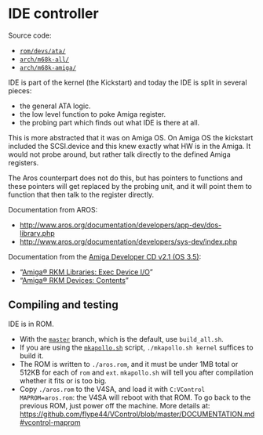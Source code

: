 # IDE controller

Source code:

- [`rom/devs/ata/`](https://github.com/ApolloTeam-dev/AROS/tree/master/rom/devs/ata)
- [`arch/m68k-all/`](https://github.com/ApolloTeam-dev/AROS/tree/master/arch/m68k-all)
- [`arch/m68k-amiga/`](https://github.com/ApolloTeam-dev/AROS/tree/master/arch/m68k-amiga)

IDE is part of the kernel (the Kickstart) and today the IDE is split in several pieces:

- the general ATA logic. 
- the low level function to poke Amiga register.
- the probing part which finds out what IDE is there at all.

This is more abstracted that it was on Amiga OS.
On Amiga OS the kickstart included the SCSI.device and this knew exactly what HW is in the Amiga. It would not probe around, but rather talk directly to the defined Amiga registers.

The Aros counterpart does not do this, but has pointers to functions and these pointers will get replaced by the probing unit, and it will point them to function that then talk to the register directly.

Documentation from AROS:

- http://www.aros.org/documentation/developers/app-dev/dos-library.php
- http://www.aros.org/documentation/developers/sys-dev/index.php

Documentation from the [Amiga Developer CD v2.1 (OS 3.5)](http://amigadev.elowar.com/):

- “[Amiga® RKM Libraries: Exec Device I/O](http://amigadev.elowar.com/read/ADCD_2.1/Libraries_Manual_guide/node0299.html)”
- “[Amiga® RKM Devices: Contents](http://amigadev.elowar.com/read/ADCD_2.1/Devices_Manual_guide/node0000.html)”

## Compiling and testing
IDE is in ROM.

- With the [`master`](https://github.com/ApolloTeam-dev/AROS) branch, which is the default, use `build_all.sh`.
- If you are using the [`mkapollo.sh`](https://github.com/ApolloTeam-dev/AROS/blob/v4-alynna/mkapollo.sh) script, `./mkapollo.sh kernel` suffices to build it.
- The ROM is written to `./aros.rom`, and it must be under 1MB total or 512KB for each of `rom` and `ext`. `mkapollo.sh` will tell you after compilation whether it fits or is too big.
- Copy `./aros.rom` to the V4SA, and load it with `C:VControl MAPROM=aros.rom`: the V4SA will reboot with that ROM. To go back to the previous ROM, just power off the machine. More details at: https://github.com/flype44/VControl/blob/master/DOCUMENTATION.md#vcontrol-maprom
